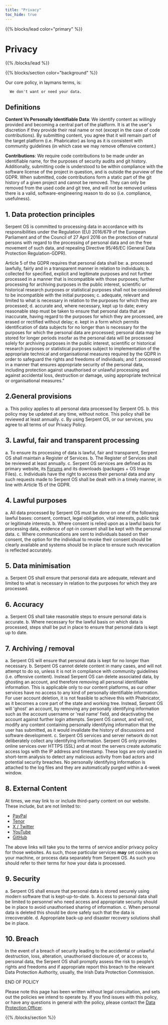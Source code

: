 ```yaml
---
title: "Privacy"
toc_hide: true
---
```


{{% blocks/lead color="primary" %}}
# Privacy

{{% /blocks/lead %}}

{{% blocks/section color="background" %}}

  Our core policy, in laymans terms, is:

      We don't want or need your data.

  ## Definitions

  **Content Vs Personally Identifiable Data**: We identify content as willingly provided and becoming a central part of the platform. It is at the user's discretion if they provide their real name or not (except in the case of code contributions). By submitting content, you agree that it will remain part of the target platform (i.e. Phabricator) as long as it is consistent with community guidelines (in which case we may remove offensive content.)

  **Contributions**: We require code contributions to be made under an identifiable name, for the purposes of security audits and git history. Additionally, submitting code is understood to be within compliance with the software license of the project in question, and is outside the purview of the GDPR. When submitted, code contributions form a static part of the git history of a given project and cannot be removed. They can only be removed from the used code and git tree, and will not be removed unless there is a valid, software-engineering reason to do so (i.e. compliance, usefulness).

  ## 1. Data protection principles
  Serpent OS  is committed to processing data in accordance with its responsibilities under the Regulation (EU) 2016/679 of the European Parliament and of the Council of 27 April 2016 on the protection of natural persons with regard to the processing of personal data and on the free movement of such data, and repealing Directive 95/46/EC (General Data Protection Regulation-GDPR).

  Article 5 of the GDPR requires that personal data shall be:
  a. processed lawfully, fairly and in a transparent manner in relation to individuals;
  b. collected for specified, explicit and legitimate purposes and not further processed in a manner that is incompatible with those purposes; further processing for archiving purposes in the public interest, scientific or historical research purposes or statistical purposes shall not be considered to be incompatible with the initial purposes;
  c. adequate, relevant and limited to what is necessary in relation to the purposes for which they are processed;
  d. accurate and, where necessary, kept up to date; every reasonable step must be taken to ensure that personal data that are inaccurate, having regard to the purposes for which they are processed, are erased or rectified without delay;
  e. kept in a form which permits identification of data subjects for no longer than is necessary for the purposes for which the personal data are processed; personal data may be stored for longer periods insofar as the personal data will be processed solely for archiving purposes in the public interest, scientific or historical research purposes or statistical purposes subject to implementation of the appropriate technical and organisational measures required by the GDPR in order to safeguard the rights and freedoms of individuals; and
  f. processed in a manner that ensures appropriate security of the personal data, including protection against unauthorised or unlawful processing and against accidental loss, destruction or damage, using appropriate technical or organisational measures.”

  ## 2.General provisions

  a. This policy applies to all personal data processed by Serpent OS.
  b. this policy may be updated at any time, without notice. This policy shall be reviewed at least annually.
  c. By using Serpent OS, or our services, you agree to all terms of our Privacy Policy.

  ## 3. Lawful, fair and transparent processing

  a. To ensure its processing of data is lawful, fair and transparent, Serpent OS shall maintain a Register of Services.
  b. The Register of Services shall be reviewed at least annually.
  c. Serpent OS services are defined as its primary website, its [Forums](https://forums.serpentos.com)
  and its downloads (packages + OS Image Files).
  c. Individuals have the right to access their personal data and any such requests made to Serpent OS shall be dealt with in a timely manner, in line with Article 15 of the GDPR.

  ## 4. Lawful purposes

  a. All data processed by Serpent OS must be done on one of the following lawful bases: consent, contract, legal obligation, vital interests, public task or legitimate interests.
  b. Where consent is relied upon as a lawful basis for processing data, evidence of opt-in  consent shall be kept with the personal data.
  c. Where communications are sent to individuals based on their consent, the option for the individual to revoke their consent should be clearly available and systems should be in place to ensure such revocation is reflected accurately.

  ## 5. Data minimisation

  a. Serpent OS shall ensure that personal data are adequate, relevant and limited to what is necessary in relation to the purposes for which they are processed.

  ## 6. Accuracy

  a. Serpent OS shall take reasonable steps to ensure personal data is accurate.
  b. Where necessary for the lawful basis on which data is processed, steps shall be put in place to ensure that personal data is kept up to date.

  ## 7. Archiving / removal

  a. Serpent OS will ensure that personal data is kept for no longer than necessary.
  b. Serpent OS cannot delete content in many cases, and will not attempt to do so, unless it is not in compliance with community guidelines (i.e. offensive content). Instead Serpent OS can delete associated data, by ghosting an account, and therefore removing all personal identifiable information. This is applicable only to our content platforms, as our other services have no access to any kind of personally identifiable information.
  For user account deletion, it is not feasible to achieve this with Phabricator, as it becomes a core part of the state and working tree. Instead, Serpent OS will 'ghost' an account, by removing any personally identifying information such as the account username or 'real name' field, and deactivating the account against further login attempts.
  Serpent OS cannot, and will not, modify any content containing personally identifying information that the user has submitted, as it would invalidate the history of discussions and software development.
  c. Serpent OS services and server network do not deliberately collect any identifying information. Serpent OS only provides online services over HTTPS (SSL) and at most the servers create automatic access logs with the IP address and timestamp. These logs are only used in short-term analysis to detect any malicious activity from bad actors and potential security breaches. No personally identifying information is attached to the log files and they are automatically purged within a 4-week window.

  ## 8. External Content
  At times, we may link to or include third-party content on our website. These include, but are not limited to:

  - [PayPal](https://www.paypal.com/uk/webapps/mpp/ua/privacy-full)
  - [Tenor](https://tenor.com/legal-terms)
  - [X / Twitter](https://x.com/en/privacy)
  - [YouTube](https://policies.google.com/privacy?hl=en-US)
  - [GitHub](https://docs.github.com/en/site-policy/privacy-policies/github-privacy-statement)

  The above links will take you to the terms of service and/or privacy policy for those websites. As such, those particular services **may** set cookies on your machine, or process data separately from Serpent OS. As such you should refer to their terms for how your data is processed.

  ## 9. Security

  a. Serpent OS shall ensure that personal data is stored securely using modern software that is kept-up-to-date.
  b. Access to personal data shall be limited to personnel who need access and appropriate security should be in place to avoid unauthorised sharing of information.
  c. When personal data is deleted this should be done safely such that the data is irrecoverable.
  d. Appropriate back-up and disaster recovery solutions shall be in place.

  ## 10. Breach
  In the event of a breach of security leading to the accidental or unlawful destruction, loss, alteration, unauthorised disclosure of, or access to, personal data, the Serpent OS shall promptly assess the risk to people’s rights and freedoms and if appropriate report this breach to the relevant Data Protection Authority, usually, the Irish Data Protection Commission.

  END OF POLICY

  Please note this page has been written without legal consultation, and sets out the policies we intend to operate by. If you find issues with this policy, or have any questions in general with the policy, please contact the [Data Protection Officer](mailto:ikey@serpentos.com).

{{% /blocks/section %}}
